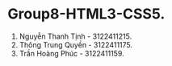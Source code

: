 # Group8-HTML3-CSS5.
1. Nguyễn Thanh Tịnh - 3122411215.
2. Thông Trung Quyền - 3122411175.
3. Trần Hoàng Phúc - 3122411159.
